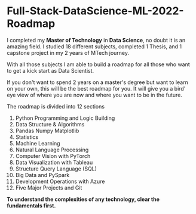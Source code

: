 # Full-Stack-DataScience-ML-2022-Roadmap

I completed my <b>Master of Technology</b> in <b>Data Science</b>, no doubt it is an amazing field. I studied 18 different subjects, completed 1 Thesis, and 1 capstone project in my 2 years of MTech journey.

With all those subjects I am able to build a roadmap for all those who want to get a kick start as Data Scientist.

If you don't want to spend 2 years on a master's degree but want to learn on your own, this will be the best roadmap for you. It will give you a bird' eye view of where you are now and where you want to be in the future.

The roadmap is divided into 12 sections


1. Python Programming and Logic Building
2. Data Structure & Algorithms
3. Pandas Numpy Matplotlib
4. Statistics
5. Machine Learning
6. Natural Language Processing
7. Computer Vision with PyTorch
8. Data Visualization with Tableau
9. Structure Query Language (SQL)
10. Big Data and PySpark
11. Development Operations with Azure
12. Five Major Projects and Git


<b>To understand the complexities of any technology, clear the fundamentals first.</b>
